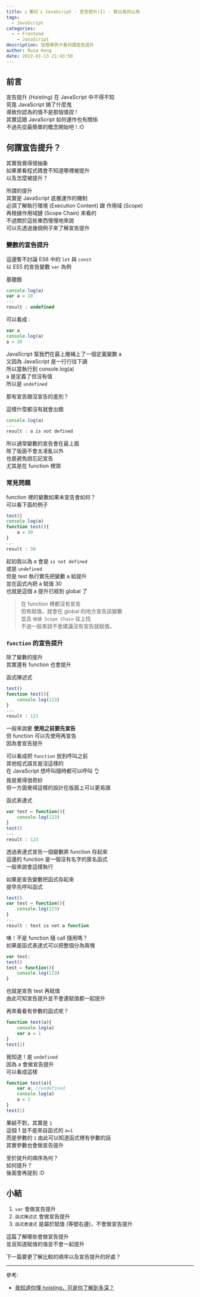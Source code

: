 ```yaml
---
title: ⟬ 筆記 ⟭ JavaScript - 宣告提升(I) - 我以為的以為
tags:
  - JavaScript
categories:
  - - Frontend
    - JavaScript
description: 從簡單例子看何謂宣告提升
author: Rosa Hong
date: 2022-01-13 21:43:50
---
```



## 前言
宣告提升 (Hoisting) 在 JavaScript 中不得不知     
究竟 JavaScript 搞了什麼鬼  
導致你認為的值不是那個值捏 !  
其實這跟 JavaScript 如何運作也有關係   
不過先從最簡單的概念開始吧 ! :O

## 何謂宣告提升？
其實我覺得很抽象  
如果單看程式碼會不知道哪裡被提升  
以及怎麼被提升？  

所謂的提升  
其實是 JavaScript 底層運作的機制  
必須了解執行環境 (Execution Content) 跟 作用域 (Scope)   
再根據作用域鏈 (Scope Chain) 來看的   
不過關於這些東西慢慢地來說     
可以先透過幾個例子來了解宣告提升    

### 變數的宣告提升
這邊暫不討論 ES6 中的 `let` 與 `const`  
以 ES5 的宣告變數 `var` 為例

基礎題
```javascript
console.log(a)
var a = 10
---
result : undefined
```
可以看成 : 
```javascript
var a 
console.log(a)
a = 10
```
JavaScript 幫我們在最上層補上了一個定義變數 a  
又因為 JavaScript 是一行行往下讀  
所以當執行到 console.log(a)  
a 是定義了但沒有值  
所以是 `undefined`  

那有宣告跟沒宣告的差別？  

這樣什麼都沒有就會出錯
```javascript
console.log(a)
---
result : a is not defined
```
所以通常變數的宣告會在最上面  
除了版面不會太凌亂以外  
也是避免說忘記宣告  
尤其是在 function 裡頭  

### 常見問題 
function 裡的變數如果未宣告會如何？  
可以看下面的例子  

```javascript
test()
console.log(a)
function test(){
	a = 30
}
---
result : 30
```
起初我以為 a 會是 `is not defined`  
或是 `undefined`   
但是 test 執行實先把變數 a 給提升  
並在函式內把 a 賦值 30  
也就是這個 a 提升已經到 global 了   

> 在 function 裡都沒有宣告  
> 但有賦值，就會在 global 的地方宣告該變數    
> 並且 `根據 Scope Chain` 往上找  
> 不過一般來說不會建議沒有宣告就賦值。
	
### `function` 的宣告提升
除了變數的提升  
其實還有 function 也會提升  
 
函式陳述式
```javascript
test()
function test(){		
    console.log(123)
}
---
result : 123
```
一般來說要 **使用之前要先宣告**  
但 function 可以先使用再宣告  
因為會宣告提升    

可以看成把 `function` 放到呼叫之前    
其他程式語言是沒這樣的  
在 JavaScript 想呼叫隨時都可以呼叫 👌  
我是覺得很奇妙  
但一方面覺得這樣的設計在版面上可以更易讀   

函式表達式  
```javascript
var test = function(){
	console.log(123)
}
test()
---
result : 123
```
透過表達式宣告一個變數將 function 存起來  
這邊的 function 是一個沒有名字的匿名函式   
一般來說會這樣執行  

如果是宣告變數把函式存起來  
提早先呼叫函式
```javascript
test()
var test = function(){
	console.log(123)
}
---
result : test is not a function
```
咦！不是 function 隨 call 隨用嗎？  
如果是函式表達式可以把整個分為兩塊  
```javascript 
var test;
test()
test = function(){
    console.log(123)
}
```
也就是宣告 test 再賦值  
由此可知宣告提升並不會連賦值都一起提升  

再來看看有參數的函式呢？
```javascript 
function test(a){
    console.log(a)
    var a = 1
}
test(2)
```
我知道！是 `undefined`  
因為 a 會做宣告提升   
可以看成這樣 

```javascript 
function test(a){
    var a; //undefined
    console.log(a)
    a = 1
}
test(1)
```
果結不對，其實是 `1`  
這個 1 並不是來自函式的 `a=1`  
而是參數的 `1`
由此可以知道函式裡有參數的話    
其實參數也會做宣告提升    

至於提升的順序為何？  
如何提升？  
後面會再提到 :D
   
## 小結
1. `var` 會做宣告提升  
2. `函式陳述式` 會做宣告提升  
3. `函式表達式` 是屬於賦值 (等號右邊)，不會做宣告提升  

這篇了解哪些會做宣告提升  
並且知道賦值的值並不會一起提升  

下一篇要更了解比較的順序以及宣告提升的好處？    

---
參考:
- [我知道你懂 hoisting，可是你了解到多深？](https://blog.techbridge.cc/2018/11/10/javascript-hoisting)
 
  


